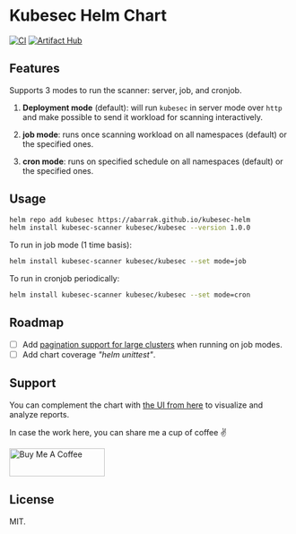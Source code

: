 # Kubesec Helm Chart

[![CI](https://github.com/abarrak/kubesec-helm/actions/workflows/lint.yaml/badge.svg)](https://github.com/abarrak/kubesec-helm/actions/workflows/lint.yaml/badge.svg)
[![Artifact Hub](https://img.shields.io/endpoint?url=https://artifacthub.io/badge/repository/kubesec)](https://artifacthub.io/packages/search?repo=kubesec)

## Features

Supports 3 modes to run the scanner: server, job, and cronjob.

1. **Deployment mode** (default): will run `kubesec` in server mode over `http` and make possible to send it workload for scanning interactively.

2. **job mode**: runs once scanning workload on all namespaces (default) or the specified ones.

3. **cron mode**: runs on specified schedule on all namespaces (default) or the specified ones.

## Usage

```bash
helm repo add kubesec https://abarrak.github.io/kubesec-helm
helm install kubesec-scanner kubesec/kubesec --version 1.0.0
```

To run in job mode (1 time basis):

```bash
helm install kubesec-scanner kubesec/kubesec --set mode=job
```

To run in cronjob periodically:

```bash
helm install kubesec-scanner kubesec/kubesec --set mode=cron
```

## Roadmap

- [ ] Add [pagination support for large clusters](https://kubernetes.io/docs/reference/using-api/api-concepts/#retrieving-large-results-sets-in-chunks) when running on job modes.
- [ ] Add chart coverage *"helm unittest"*.

## Support

You can complement the chart with [the UI from here]() to visualize and analyze reports.

In case the work here, you can share me a cup of coffee ✌️

<a href="https://www.buymeacoffee.com/abarrak" target="_blank">
  <img src="https://cdn.buymeacoffee.com/buttons/v2/default-yellow.png" alt="Buy Me A Coffee" style="height: 50px !important;width: 170px !important;" >
</a>


## License

MIT.
